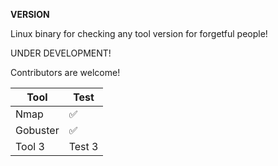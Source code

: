 **VERSION**

Linux binary for checking any tool version for forgetful people!

UNDER DEVELOPMENT!

Contributors are welcome!

| Tool       | Test        |
|------------|-------------|
| Nmap   | :white_check_mark:      | 
| Gobuster    | :white_check_mark:      |         
| Tool 3    | Test 3      | Command 3         |
